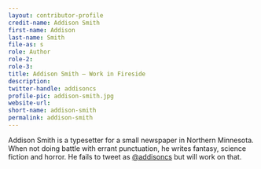 ```yaml
---
layout: contributor-profile
credit-name: Addison Smith
first-name: Addison
last-name: Smith
file-as: s
role: Author
role-2:
role-3:
title: Addison Smith — Work in Fireside
description: 
twitter-handle: addisoncs
profile-pic: addison-smith.jpg
website-url:
short-name: addison-smith
permalink: addison-smith
---
```

Addison Smith is a typesetter for a small newspaper in Northern Minnesota. When not doing battle with errant punctuation, he writes fantasy, science fiction and horror. He fails to tweet as [@addisoncs](https://twitter.com/addisoncs) but will work on that.
